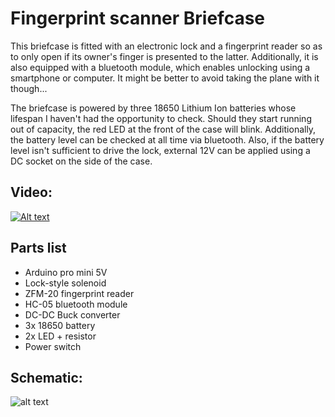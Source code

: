 # Fingerprint scanner Briefcase

This briefcase is fitted with an electronic lock and a fingerprint reader so as to only open if its owner's finger is presented to the latter. Additionally, it is also equipped with a bluetooth module, which enables unlocking using a smartphone or computer. It might be better to avoid taking the plane with it though...

The briefcase is powered by three 18650 Lithium Ion batteries whose lifespan I haven't had the opportunity to check. Should they start running out of capacity, the red LED at the front of the case will blink. Additionally, the battery level can be checked at all time via bluetooth. Also, if the battery level isn't sufficient to drive the lock, external 12V can be applied using a DC socket on the side of the case.

## Video:
[![Alt text](https://img.youtube.com/vi/XIz2tcNXr8w/0.jpg)](https://www.youtube.com/watch?v=XIz2tcNXr8w)

## Parts list
* Arduino pro mini 5V
* Lock-style solenoid
* ZFM-20 fingerprint reader
* HC-05 bluetooth module
* DC-DC Buck converter
* 3x 18650 battery
* 2x LED + resistor
* Power switch

## Schematic:
![alt text](http://maximemoreillon.com/images/projects/briefcase/fingerprint_briefcase_schem.png)
